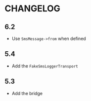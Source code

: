 CHANGELOG
=========

6.2
---

 * Use `SmsMessage->from` when defined

5.4
---

 * Add the ``FakeSmsLoggerTransport``

5.3
---

 * Add the bridge
